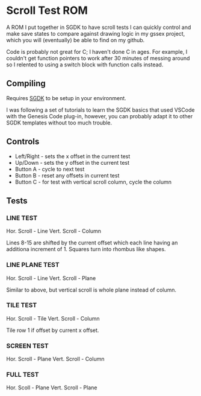 # Scroll Test ROM

A ROM I put together in SGDK to have scroll tests I
can quickly control and make save states to compare
against drawing logic in my gssex project, which
you will (eventually) be able to find on my github.

Code is probably not great for C; I haven't done C
in ages. For example, I couldn't get function
pointers to work after 30 minutes of messing around
so I relented to using a switch block with function
calls instead.

## Compiling
Requires [SGDK](https://github.com/Stephane-D/SGDK) to be setup in your environment.

I was following a set of tutorials to learn the SGDK
basics that used VSCode with the Genesis Code plug-in,
however, you can probably adapt it to other SGDK templates
without too much trouble.

## Controls
+ Left/Right - sets the x offset in the current test
+ Up/Down - sets the y offset in the current test
+ Button A - cycle to next test
+ Button B - reset any offsets in current test
+ Button C - for test with vertical scroll column, cycle the column

## Tests
### LINE TEST
Hor. Scroll - Line
Vert. Scroll - Column

Lines 8-15 are shifted by the current offset which each line having an
additiona increment of 1. Squares turn into rhombus like shapes.

### LINE PLANE TEST
Hor. Scroll - Line
Vert. Scroll - Plane

Similar to above, but vertical scroll is whole plane instead of column.

### TILE TEST
Hor. Scroll - Tile
Vert. Scroll - Column

Tile row 1 if offset by current x offset.

### SCREEN TEST
Hor. Scroll - Plane
Vert. Scroll - Column

### FULL TEST
Hor. Scoll - Plane
Vert. Scroll - Plane